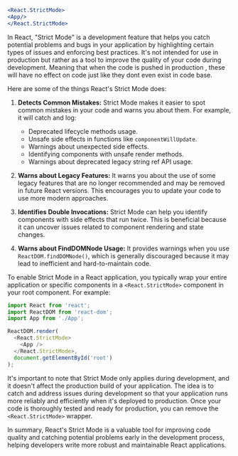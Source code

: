 ```jsx
<React.StrictMode>
<App/>
</React.StrictMode>
```
In React, "Strict Mode" is a development feature that helps you catch potential problems and bugs in your application by highlighting certain types of issues and enforcing best practices. It's not intended for use in production but rather as a tool to improve the quality of your code during development.
Meaning that when the code is pushed in production , these will have no effect on code just like they dont even exist in code base.

Here are some of the things React's Strict Mode does:

1. **Detects Common Mistakes:** Strict Mode makes it easier to spot common mistakes in your code and warns you about them. For example, it will catch and log:

   - Deprecated lifecycle methods usage.
   - Unsafe side effects in functions like `componentWillUpdate`.
   - Warnings about unexpected side effects.
   - Identifying components with unsafe render methods.
   - Warnings about deprecated legacy string ref API usage.

2. **Warns about Legacy Features:** It warns you about the use of some legacy features that are no longer recommended and may be removed in future React versions. This encourages you to update your code to use more modern approaches.

3. **Identifies Double Invocations:** Strict Mode can help you identify components with side effects that run twice. This is beneficial because it can uncover issues related to component rendering and state changes.

4. **Warns about FindDOMNode Usage:** It provides warnings when you use `ReactDOM.findDOMNode()`, which is generally discouraged because it may lead to inefficient and hard-to-maintain code.

To enable Strict Mode in a React application, you typically wrap your entire application or specific components in a `<React.StrictMode>` component in your root component. For example:

```javascript
import React from 'react';
import ReactDOM from 'react-dom';
import App from './App';

ReactDOM.render(
  <React.StrictMode>
    <App />
  </React.StrictMode>,
  document.getElementById('root')
);
```

It's important to note that Strict Mode only applies during development, and it doesn't affect the production build of your application. The idea is to catch and address issues during development so that your application runs more reliably and efficiently when it's deployed to production. Once your code is thoroughly tested and ready for production, you can remove the `<React.StrictMode>` wrapper.

In summary, React's Strict Mode is a valuable tool for improving code quality and catching potential problems early in the development process, helping developers write more robust and maintainable React applications.
